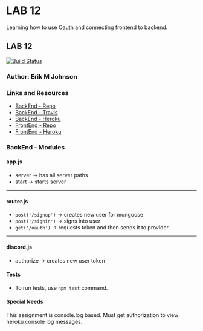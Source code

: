 LAB 12
==============================================

Learning how to use Oauth and connecting frontend to backend.

## LAB 12
[![Build Status](https://travis-ci.org/consihon/oauth-backend.svg?branch=master)](https://travis-ci.org/consihon/oauth-backend)


### Author: Erik M Johnson

### Links and Resources
* [BackEnd - Repo](https://github.com/consihon/oauth-backend)
* [BackEnd - Travis](https://travis-ci.org/consihon/oauth-backend)
* [BackEnd - Heroku](https://dashboard.heroku.com/apps/sihonoauth)
* [FrontEnd - Repo](https://github.com/erikmjohnson/oauth-frontend)
* [FrontEnd - Heroku](https://dashboard.heroku.com/apps/lab12-oauth-frontend)

### BackEnd - Modules
#### app.js

* server -> has all server paths
* start -> starts server
___
#### router.js

* `post('/signup')` -> creates new user for mongoose
* `post('/signin')` -> signs into user
* `get('/oauth')` -> requests token and then sends it to provider

___
#### discord.js
* authorize -> creates new user token

#### Tests

* To run tests, use `npm test` command.

#### Special Needs

This assignment is console.log based. Must get authorization to view heroku console log messages.
